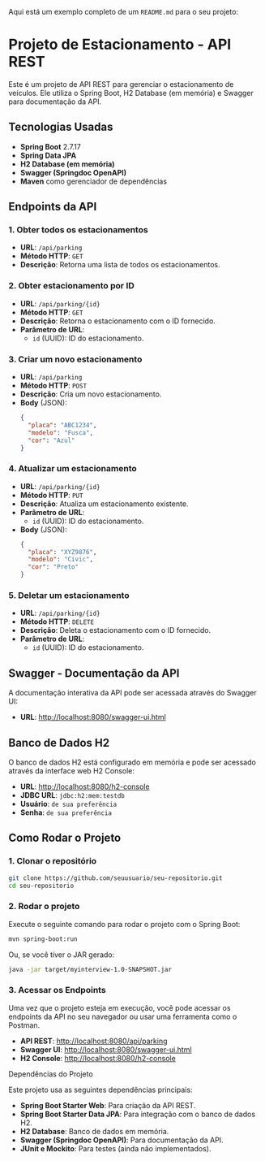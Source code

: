 Aqui está um exemplo completo de um `README.md` para o seu projeto:


# Projeto de Estacionamento - API REST

Este é um projeto de API REST para gerenciar o estacionamento de veículos. Ele utiliza o Spring Boot, H2 Database (em memória) e Swagger para documentação da API.

## Tecnologias Usadas

- **Spring Boot** 2.7.17
- **Spring Data JPA**
- **H2 Database (em memória)**
- **Swagger (Springdoc OpenAPI)**
- **Maven** como gerenciador de dependências

## Endpoints da API

### 1. Obter todos os estacionamentos
- **URL**: `/api/parking`
- **Método HTTP**: `GET`
- **Descrição**: Retorna uma lista de todos os estacionamentos.

### 2. Obter estacionamento por ID
- **URL**: `/api/parking/{id}`
- **Método HTTP**: `GET`
- **Descrição**: Retorna o estacionamento com o ID fornecido.
- **Parâmetro de URL**:
  - `id` (UUID): ID do estacionamento.

### 3. Criar um novo estacionamento
- **URL**: `/api/parking`
- **Método HTTP**: `POST`
- **Descrição**: Cria um novo estacionamento.
- **Body** (JSON):
  ```json
  {
    "placa": "ABC1234",
    "modelo": "Fusca",
    "cor": "Azul"
  }
  

### 4. Atualizar um estacionamento
- **URL**: `/api/parking/{id}`
- **Método HTTP**: `PUT`
- **Descrição**: Atualiza um estacionamento existente.
- **Parâmetro de URL**:
    - `id` (UUID): ID do estacionamento.
- **Body** (JSON):
  ```json
  {
    "placa": "XYZ9876",
    "modelo": "Civic",
    "cor": "Preto"
  }
  ```

### 5. Deletar um estacionamento
- **URL**: `/api/parking/{id}`
- **Método HTTP**: `DELETE`
- **Descrição**: Deleta o estacionamento com o ID fornecido.
- **Parâmetro de URL**:
    - `id` (UUID): ID do estacionamento.

## Swagger - Documentação da API

A documentação interativa da API pode ser acessada através do Swagger UI:

- **URL**: [http://localhost:8080/swagger-ui.html](http://localhost:8080/swagger-ui.html)

## Banco de Dados H2

O banco de dados H2 está configurado em memória e pode ser acessado através da interface web H2 Console:

- **URL**: [http://localhost:8080/h2-console](http://localhost:8080/h2-console)
- **JDBC URL**: `jdbc:h2:mem:testdb`
- **Usuário**: `de sua preferência`
- **Senha**: `de sua preferência`

## Como Rodar o Projeto

### 1. Clonar o repositório

```bash
git clone https://github.com/seuusuario/seu-repositorio.git
cd seu-repositorio
```

### 2. Rodar o projeto

Execute o seguinte comando para rodar o projeto com o Spring Boot:

```bash
mvn spring-boot:run
```

Ou, se você tiver o JAR gerado:

```bash
java -jar target/myinterview-1.0-SNAPSHOT.jar
```

### 3. Acessar os Endpoints

Uma vez que o projeto esteja em execução, você pode acessar os endpoints da API no seu navegador ou usar uma ferramenta como o Postman.

- **API REST**: [http://localhost:8080/api/parking](http://localhost:8080/api/parking)
- **Swagger UI**: [http://localhost:8080/swagger-ui.html](http://localhost:8080/swagger-ui.html)
- **H2 Console**: [http://localhost:8080/h2-console](http://localhost:8080/h2-console)

 Dependências do Projeto

Este projeto usa as seguintes dependências principais:

- **Spring Boot Starter Web**: Para criação da API REST.
- **Spring Boot Starter Data JPA**: Para integração com o banco de dados H2.
- **H2 Database**: Banco de dados em memória.
- **Swagger (Springdoc OpenAPI)**: Para documentação da API.
- **JUnit e Mockito**: Para testes (ainda não implementados).




